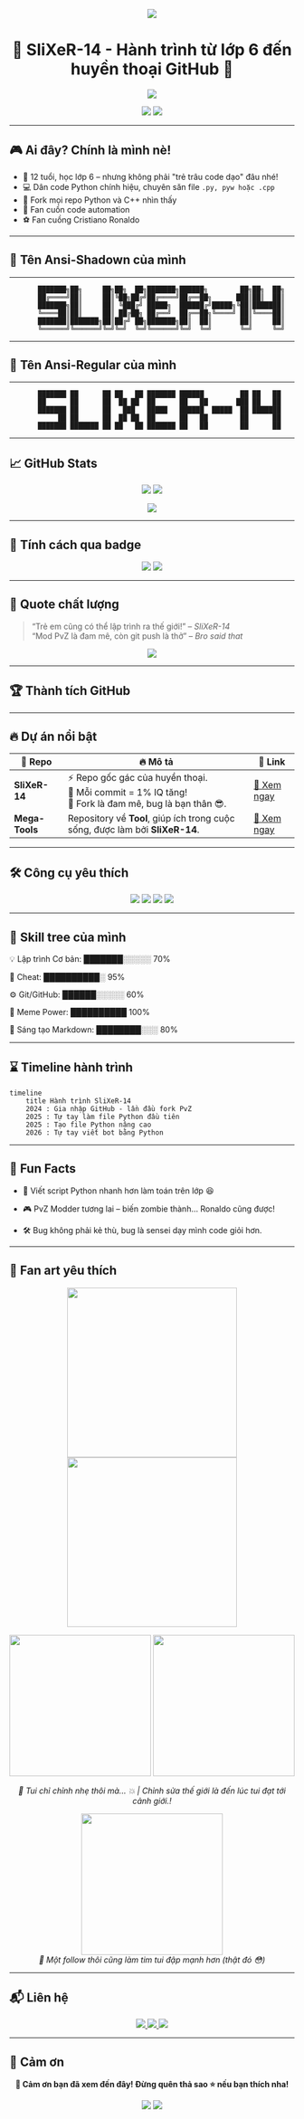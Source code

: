 <p align="center">
  <img src="https://capsule-render.vercel.app/api?type=waving&color=gradient&height=200&section=header&text=SliXeR-14&fontSize=60&fontAlignY=35&desc=From%20Class%206%20to%20GitHub%20Legend&descAlignY=55&descAlign=50" />
</p>

<h1 align="center">🚀 SliXeR-14 - Hành trình từ lớp 6 đến huyền thoại GitHub 🚀</h1>

<p align="center">
  <img src="https://readme-typing-svg.demolab.com?font=Fira+Code&pause=1000&center=true&vCenter=true&width=700&lines=%F0%9F%8C%B1+Code+v%C3%AC+%C4%91am+m%C3%AA;%F0%9F%94%A5+PvZ+Modder+t%C6%B0%C6%A1ng+lai;%E2%AD%90+Fork+cho+%C4%91%E1%BA%BFn+khi+n%C3%A0o+h%E1%BA%BFt+sao" />
</p>

<p align="center">
  <img src="https://komarev.com/ghpvc/?username=SliXeR-14&style=for-the-badge&color=ff69b4&label=VISITOR+COUNT" />
  <img src="https://img.shields.io/github/followers/SliXeR-14?style=for-the-badge&color=blueviolet" />
</p>

---

## 🎮 Ai đây? Chính là mình nè!
- 🧠 12 tuổi, học lớp 6 – nhưng không phải "trẻ trâu code dạo" đâu nhé!
- 💻 Dân code Python chính hiệu, chuyên săn file `.py, pyw hoặc .cpp`
- 🔧 Fork mọi repo Python và C++ nhìn thấy
- 🤖 Fan cuồn code automation
- ⚽ Fan cuồng Cristiano Ronaldo

---
## 🥇 Tên Ansi-Shadown của mình

---

           ███████╗██╗     ██╗██╗  ██╗███████╗██████╗        ██╗██╗  ██╗
           ██╔════╝██║     ██║╚██╗██╔╝██╔════╝██╔══██╗      ███║██║  ██║
           ███████╗██║     ██║ ╚███╔╝ █████╗  ██████╔╝█████╗╚██║███████║
           ╚════██║██║     ██║ ██╔██╗ ██╔══╝  ██╔══██╗╚════╝ ██║╚════██║
           ███████║███████╗██║██╔╝ ██╗███████╗██║  ██║       ██║     ██║
           ╚══════╝╚══════╝╚═╝╚═╝  ╚═╝╚══════╝╚═╝  ╚═╝       ╚═╝     ╚═╝                                                

---

## 🥈 Tên Ansi-Regular của mình

---

           ███████ ██      ██ ██   ██ ███████ ██████         ██ ██   ██ 
           ██      ██      ██  ██ ██  ██      ██   ██       ███ ██   ██ 
           ███████ ██      ██   ███   █████   ██████  █████  ██ ███████ 
                ██ ██      ██  ██ ██  ██      ██   ██        ██      ██ 
           ███████ ███████ ██ ██   ██ ███████ ██   ██        ██      ██                                                         
                                                   
---
## 📈 GitHub Stats

<p align="center">
  <img src="https://github-readme-stats.vercel.app/api?username=SliXeR-14&show_icons=true&theme=dracula&rank_icon=percentile&count_private=true" />
  <img src="https://github-readme-stats.vercel.app/api/top-langs/?username=SliXeR-14&layout=donut&theme=dracula" />
</p>

<p align="center">
  <img src="https://github-readme-streak-stats.herokuapp.com/?user=SliXeR-14&theme=dracula&hide_border=true" />
</p>

---

## 🔮 Tính cách qua badge

<p align="center">
  <img src="https://img.shields.io/badge/Tính cách-Đam mê 🌟-red?style=for-the-badge" />
  <img src="https://img.shields.io/badge/Kỹ năng-Code+PvZ-green?style=for-the-badge" />
</p>

---

## 🧠 Quote chất lượng

> “Trẻ em cũng có thể lập trình ra thế giới!” – *SliXeR-14*  
> “Mod PvZ là đam mê, còn git push là thở” – *Bro said that*

<p align="center">
  <img src="https://quotes-github-readme.vercel.app/api?type=horizontal&theme=dracula" />
</p>

---

## 🏆 Thành tích GitHub



---

## 🔥 Dự án nổi bật

<table style="width:100%">
  <thead>
    <tr>
      <th>💾 <strong>Repo</strong></th>
      <th>🔥 <strong>Mô tả</strong></th>
      <th>🔗 <strong>Link</strong></th>
    </tr>
  </thead>
  <tbody>
    <tr>
      <td><strong>SliXeR-14</strong></td>
      <td>⚡ Repo gốc gác của huyền thoại.<br/>🧠 Mỗi commit = 1% IQ tăng!<br/>💾 Fork là đam mê, bug là bạn thân 😎.</td>
      <td><a href="https://github.com/SliXeR-14/SliXeR-14">🔎 Xem ngay</a></td>
    </tr>
    <tr>
      <td><strong>Mega-Tools</strong></td>
      <td>Repository về <strong>Tool</strong>, giúp ích trong cuộc sống, được làm bởi <strong>SliXeR-14</strong>.</td>
      <td><a href="https://github.com/SliXeR-14/Mega-Tools">🔎 Xem ngay</a></td>
    </tr>
  </tbody>
</table>

---

## 🛠 Công cụ yêu thích

<p align="center">
  <img src="https://img.shields.io/badge/Code-VSCode-blue?style=for-the-badge&logo=visualstudiocode" />
  <img src="https://img.shields.io/badge/System-Windows_11-lightblue?style=for-the-badge&logo=windows11" />
  <img src="https://img.shields.io/badge/Bot Discord-pink?style=for-the-badge&logo=discord" />
  <img src="https://img.shields.io/badge/Cheat Game-green?style=for-the-badge&logo=steam" />
</p>

---

## 🧪 Skill tree của mình

💡 Lập trình Cơ bản:  ███████░░░░░ 70% 

🌿 Cheat:             ██████████░ 95% 

⚙️ Git/GitHub:        ██████░░░░░ 60% 

🧩 Meme Power:        ██████████ 100% 

🎨 Sáng tạo Markdown: ████████░░░ 80%

---

## ⌛ Timeline hành trình

```mermaid
timeline
    title Hành trình SliXeR-14
    2024 : Gia nhập GitHub - lần đầu fork PvZ
    2025 : Tự tay làm file Python đầu tiên
    2025 : Tạo file Python nâng cao
    2026 : Tự tay viết bot bằng Python
```

---

## 🎉 Fun Facts
- 🐍 Viết script Python nhanh hơn làm toán trên lớp 😆

- 🎮 PvZ Modder tương lai – biến zombie thành… Ronaldo cũng được!

- 🛠 Bug không phải kẻ thù, bug là sensei dạy mình code giỏi hơn.

---

## 🎨 Fan art yêu thích

<p align="center">
  <img src="https://media.giphy.com/media/26tn33aiTi1jkl6H6/giphy.gif" width="300" />
  <img src="https://media.giphy.com/media/13HgwGsXF0aiGY/giphy.gif" width="300" />
</p>
<!-- Hai hình đầu căn giữa, cùng kích thước -->
<p align="center">
  <img src="https://media.giphy.com/media/l0MYKDr2K6q8EokNi/giphy.gif" width="250" />
  <img src="https://media.giphy.com/media/5GoVLqeAOo6PK/giphy.gif" width="250" />
</p>
<p align="center">
  <i>🔧 Tui chỉ chỉnh nhẹ thôi mà... 💥 | Chỉnh sửa thế giới là đến lúc tui đạt tới cảnh giới.!</i>
</p>

<!-- Hình thứ ba cũng ở giữa và cùng kích thước -->
<p align="center">
  <img src="https://media.giphy.com/media/fAnEC88LccN7a/giphy.gif" width="250" />
  <br/>
  <i>🌟 Một follow thôi cũng làm tim tui đập mạnh hơn (thật đó 😳)</i>
</p>

---

## 📬 Liên hệ
<p align="center"> <a href="mailto:nguyenminhhuykt2014@gmail.com"> <img src="https://img.shields.io/badge/Gmail-SliXeR--14-red?style=for-the-badge&logo=google&logoColor=white" /> </a> <a href="https://github.com/SliXeR-14"> <img src="https://img.shields.io/badge/GitHub-Follow-black?style=for-the-badge&logo=github" /> </a> <a href="https://discord.gg/"> <img src="https://img.shields.io/badge/Discord-SliXeR--14-5865F2?style=for-the-badge&logo=discord&logoColor=white" /> </a> </p>

---

## 🙏 Cảm ơn
<p align="center"><b>🌟 Cảm ơn bạn đã xem đến đây! Đừng quên thả sao ⭐ nếu bạn thích nha!</b></p>

<p align="center"> <img src="https://img.shields.io/badge/%E2%AD%90-Follow%20đi%2C%20Mấy%20Fan%20ơi!-yellow?style=for-the-badge&logo=github" /> <img src="https://img.shields.io/badge/🔥 Cảm ơn đã đọc đến đây nhé!-red?style=for-the-badge&logo=github" /> </p>

<p align="center"> <img src="https://capsule-render.vercel.app/api?type=waving&color=gradient&height=120&section

---
